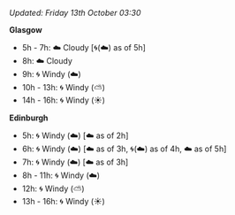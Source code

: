 *Updated: Friday 13th October 03:30*

**Glasgow**

* 5h - 7h: :cloud: Cloudy [:cyclone:(:cloud:) as of 5h]
* 8h: :cloud: Cloudy
* 9h: :cyclone: Windy (:cloud:)
* 10h - 13h: :cyclone: Windy (:partly_sunny:)
* 14h - 16h: :cyclone: Windy (:sunny:)

**Edinburgh**

* 5h: :cyclone: Windy (:cloud:) [:cloud: as of 2h]
* 6h: :cyclone: Windy (:cloud:) [:cloud: as of 3h, :cyclone:(:cloud:) as of 4h, :cloud: as of 5h]
* 7h: :cyclone: Windy (:cloud:) [:cloud: as of 3h]
* 8h - 11h: :cyclone: Windy (:cloud:)
* 12h: :cyclone: Windy (:partly_sunny:)
* 13h - 16h: :cyclone: Windy (:sunny:)
